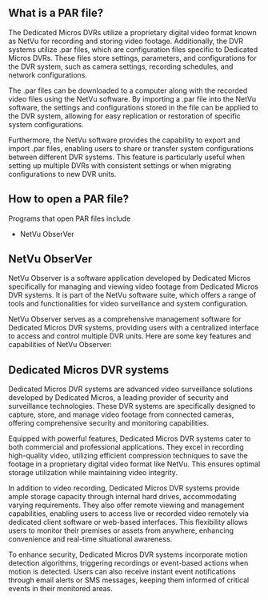 ## What is a PAR file?

The Dedicated Micros DVRs utilize a proprietary digital video format known as NetVu for recording and storing video footage. Additionally, the DVR systems utilize .par files, which are configuration files specific to Dedicated Micros DVRs. These files store settings, parameters, and configurations for the DVR system, such as camera settings, recording schedules, and network configurations.

The .par files can be downloaded to a computer along with the recorded video files using the NetVu software. By importing a .par file into the NetVu software, the settings and configurations stored in the file can be applied to the DVR system, allowing for easy replication or restoration of specific system configurations.

Furthermore, the NetVu software provides the capability to export and import .par files, enabling users to share or transfer system configurations between different DVR systems. This feature is particularly useful when setting up multiple DVRs with consistent settings or when migrating configurations to new DVR units.

## How to open a PAR file?

Programs that open PAR files include

- NetVu ObserVer

## NetVu ObserVer

NetVu Observer is a software application developed by Dedicated Micros specifically for managing and viewing video footage from Dedicated Micros DVR systems. It is part of the NetVu software suite, which offers a range of tools and functionalities for video surveillance and system configuration.

NetVu Observer serves as a comprehensive management software for Dedicated Micros DVR systems, providing users with a centralized interface to access and control multiple DVR units. Here are some key features and capabilities of NetVu Observer:

## Dedicated Micros DVR systems

Dedicated Micros DVR systems are advanced video surveillance solutions developed by Dedicated Micros, a leading provider of security and surveillance technologies. These DVR systems are specifically designed to capture, store, and manage video footage from connected cameras, offering comprehensive security and monitoring capabilities.

Equipped with powerful features, Dedicated Micros DVR systems cater to both commercial and professional applications. They excel in recording high-quality video, utilizing efficient compression techniques to save the footage in a proprietary digital video format like NetVu. This ensures optimal storage utilization while maintaining video integrity.

In addition to video recording, Dedicated Micros DVR systems provide ample storage capacity through internal hard drives, accommodating varying requirements. They also offer remote viewing and management capabilities, enabling users to access live or recorded video remotely via dedicated client software or web-based interfaces. This flexibility allows users to monitor their premises or assets from anywhere, enhancing convenience and real-time situational awareness.

To enhance security, Dedicated Micros DVR systems incorporate motion detection algorithms, triggering recordings or event-based actions when motion is detected. Users can also receive instant event notifications through email alerts or SMS messages, keeping them informed of critical events in their monitored areas.

